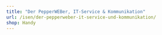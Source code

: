 ```yaml
---
title: "Der PepperWEBer, IT-Service & Kommunikation"
url: /isen/der-pepperweber-it-service-und-kommunikation/
shop: Handy
---
```

